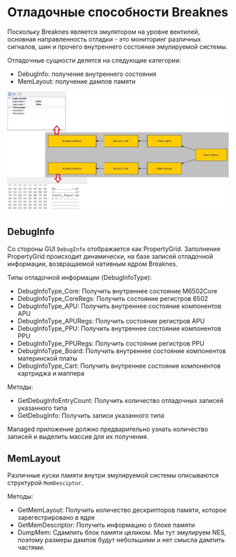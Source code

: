 # Отладочные способности Breaknes

Поскольку Breaknes является эмулятором на уровне вентилей, основная направленность отладки - это мониторинг различных сигналов, шин и прочего внутреннего состояния эмулируемой системы.

Отладочные сущности делятся на следующие категории:
- DebugInfo: получение внутреннего состояния
- MemLayout: получение дампов памяти

![debug](/UserManual/imgstore/debug.jpg)

## DebugInfo

Со стороны GUI `DebugInfo` отображается как PropertyGrid. Заполнение PropertyGrid происходит динамически, на базе записей отладочной информации, возвращаемой нативным ядром Breaknes.

Типы отладочной информации (DebugInfoType):
- DebugInfoType_Core: Получить внутреннее состояние M6502Core
- DebugInfoType_CoreRegs: Получить состояние регистров 6502
- DebugInfoType_APU: Получить внутреннее состояние компонентов APU
- DebugInfoType_APURegs: Получить состояние регистров APU
- DebugInfoType_PPU: Получить внутреннее состояние компонентов PPU
- DebugInfoType_PPURegs: Получить состояние регистров PPU
- DebugInfoType_Board: Получить внутреннее состояние компонентов материнской платы
- DebugInfoType_Cart: Получить внутреннее состояние компонентов картриджа и маппера

Методы:

- GetDebugInfoEntryCount: Получить количество отладочных записей указанного типа
- GetDebugInfo: Получить записи указанного типа

Managed приложение должно предварительно узнать количество записей и выделить массив для их получения.

## MemLayout

Различные куски памяти внутри эмулируемой системы описываются структурой `MemDesciptor`.

Методы:

- GetMemLayout: Получить количество дескрипторов памяти, которое зарегестрировано в ядре
- GetMemDescriptor: Получить информацию о блоке памяти
- DumpMem: Сдампить блок памяти целиком. Мы тут эмулируем NES, поэтому размеры дампов будут небольшими и нет смысла дампить частями.
